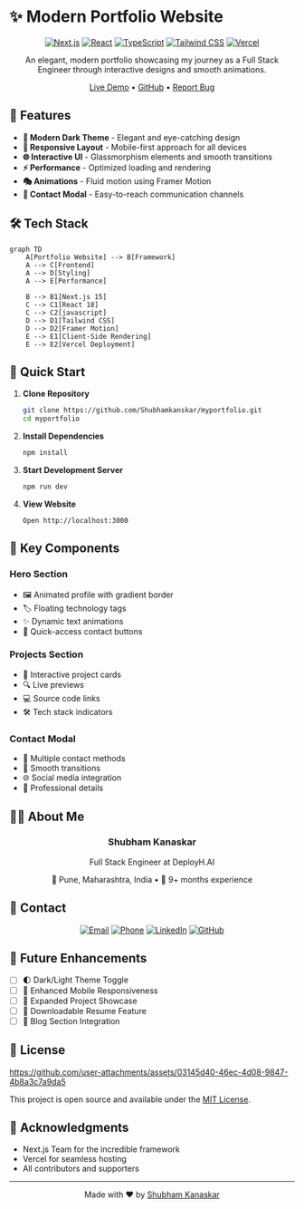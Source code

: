 # ✨ Modern Portfolio Website

<div align="center">


[![Next.js](https://img.shields.io/badge/Next.js-15-black?style=for-the-badge&logo=next.js)](https://nextjs.org/)
[![React](https://img.shields.io/badge/React-18-blue?style=for-the-badge&logo=react)](https://reactjs.org/)
[![TypeScript](https://img.shields.io/badge/TypeScript-blue?style=for-the-badge&logo=typescript)](https://www.typescriptlang.org/)
[![Tailwind CSS](https://img.shields.io/badge/Tailwind-CSS-38B2AC?style=for-the-badge&logo=tailwind-css)](https://tailwindcss.com/)
[![Vercel](https://img.shields.io/badge/Vercel-Deployed-black?style=for-the-badge&logo=vercel)](https://vercel.com)

An elegant, modern portfolio showcasing my journey as a Full Stack Engineer through interactive designs and smooth animations.

[Live Demo](https://shubham-portfolio.vercel.app) • [GitHub](https://github.com/Shubhamkanskar/myportfolio) • [Report Bug](https://github.com/Shubhamkanskar/myportfolio/issues)

</div>


## 🌟 Features

- **🎨 Modern Dark Theme** - Elegant and eye-catching design
- **📱 Responsive Layout** - Mobile-first approach for all devices
- **🌐 Interactive UI** - Glassmorphism elements and smooth transitions
- **⚡ Performance** - Optimized loading and rendering
- **🎭 Animations** - Fluid motion using Framer Motion
- **🤝 Contact Modal** - Easy-to-reach communication channels

## 🛠️ Tech Stack

```mermaid
graph TD
    A[Portfolio Website] --> B[Framework]
    A --> C[Frontend]
    A --> D[Styling]
    A --> E[Performance]
    
    B --> B1[Next.js 15]
    C --> C1[React 18]
    C --> C2[javascript]
    D --> D1[Tailwind CSS]
    D --> D2[Framer Motion]
    E --> E1[Client-Side Rendering]
    E --> E2[Vercel Deployment]
```

## 🚀 Quick Start

1. **Clone Repository**
   ```bash
   git clone https://github.com/Shubhamkanskar/myportfolio.git
   cd myportfolio
   ```

2. **Install Dependencies**
   ```bash
   npm install
   ```

3. **Start Development Server**
   ```bash
   npm run dev
   ```

4. **View Website**
   ```
   Open http://localhost:3000
   ```

## 🎯 Key Components

### Hero Section
- 🖼️ Animated profile with gradient border
- 🏷️ Floating technology tags
- ✨ Dynamic text animations
- 🔗 Quick-access contact buttons

### Projects Section
- 🎴 Interactive project cards
- 🔍 Live previews
- 💻 Source code links
- 🛠️ Tech stack indicators

### Contact Modal
- 📧 Multiple contact methods
- 🔄 Smooth transitions
- 🌐 Social media integration
- 👔 Professional details

## 👨‍💻 About Me

<div align="center">

### Shubham Kanaskar
Full Stack Engineer at DeployH.AI

📍 Pune, Maharashtra, India • 💼 9+ months experience

</div>

## 📮 Contact

<div align="center">

[![Email](https://img.shields.io/badge/Email-shubhamkanaskar75%40gmail.com-red?style=for-the-badge&logo=gmail)](mailto:shubhamkanaskar75@gmail.com)
[![Phone](https://img.shields.io/badge/Phone-%2B91%209623501027-green?style=for-the-badge&logo=phone)](tel:+919623501027)
[![LinkedIn](https://img.shields.io/badge/LinkedIn-Shubham%20Kanaskar-blue?style=for-the-badge&logo=linkedin)](https://www.linkedin.com/in/shubham-kanaskar-237280157/)
[![GitHub](https://img.shields.io/badge/GitHub-Shubhamkanskar-black?style=for-the-badge&logo=github)](https://github.com/Shubhamkanskar)

</div>

## 🔮 Future Enhancements

- [ ] 🌓 Dark/Light Theme Toggle
- [ ] 📱 Enhanced Mobile Responsiveness
- [ ] 🎯 Expanded Project Showcase
- [ ] 📄 Downloadable Resume Feature
- [ ] 📝 Blog Section Integration

## 📄 License
https://github.com/user-attachments/assets/03145d40-46ec-4d08-9847-4b8a3c7a9da5


This project is open source and available under the [MIT License](LICENSE).

## 🙏 Acknowledgments

- Next.js Team for the incredible framework
- Vercel for seamless hosting
- All contributors and supporters

---

<div align="center">

Made with ❤️ by [Shubham Kanaskar](https://github.com/Shubhamkanskar)

</div>
